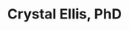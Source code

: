 ---
title: Crystal Ellis, PhD
position: PhD Student
layout: default
contact:
publications: 
image: /images/user-icon.svg
group: grad
year-start: 2005
year-end: 2011
---